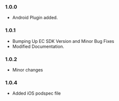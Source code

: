 ### 1.0.0

* Android Plugin added.

### 1.0.1 

* Bumping Up EC SDK Version and Minor Bug Fixes
* Modified Documentation.

### 1.0.2

* Minor changes

### 1.0.4

* Added iOS podspec file